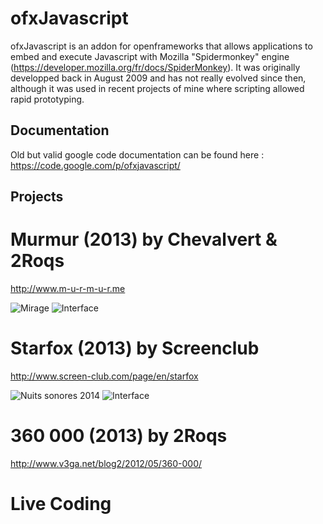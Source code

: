ofxJavascript
======
ofxJavascript is an addon for openframeworks that allows applications to embed and execute Javascript with Mozilla "Spidermonkey" engine (https://developer.mozilla.org/fr/docs/SpiderMonkey).
It was originally developped back in August 2009 and has not really evolved since then, although it was used in recent projects of mine where scripting allowed rapid prototyping.

## Documentation
Old but valid google code documentation can be found here : https://code.google.com/p/ofxjavascript/

## Projects
# Murmur (2013) by Chevalvert & 2Roqs
http://www.m-u-r-m-u-r.me

![Mirage](http://v3ga.github.io/Images/ofxJavascript/2014_Murmur_Mirage_Lyon_01.jpg)
![Interface](http://v3ga.github.io/Images/ofxJavascript/2013_Murmur_interface.png)

# Starfox (2013) by Screenclub
http://www.screen-club.com/page/en/starfox

![Nuits sonores 2014](http://v3ga.github.io/Images/ofxJavascript/2013_Starfox_ScreenClub_live.jpeg)
![Interface](http://v3ga.github.io/Images/ofxJavascript/2013_Starfox_ScreenClub_interface.png)

# 360 000 (2013) by 2Roqs
http://www.v3ga.net/blog2/2012/05/360-000/

# Live Coding